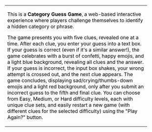 <table style="background-image: url('GTC-12345QuestionMark.jpg'); background-size: cover; background-repeat: no-repeat; background-position: center; color: black; padding: 20px;">
  <tr>
    <td>
      <p>This is a <b>Category Guess Game</b>, a web-based interactive experience where players challenge themselves to identify a hidden category or phrase.</p>
      <p>The game presents you with five clues, revealed one at a time. After each clue, you enter your guess into a text box. If your guess is correct (even if it's a similar answer!), the game celebrates with a burst of confetti, happy emojis, and a light blue background, revealing all clues and the answer. If your guess is incorrect, the input box shakes, your wrong attempt is crossed out, and the next clue appears. The game concludes, displaying sad/crying/thumbs-down emojis and a light red background, only after you submit an incorrect guess to the fifth and final clue. You can choose from Easy, Medium, or Hard difficulty levels, each with unique clue sets, and easily restart a new game (with different clues for the selected difficulty) using the "Play Again?" button.</p>
    </td>
  </tr>
</table>

